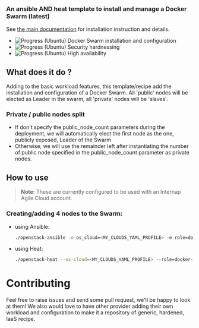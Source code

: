 ### An ansible AND heat template to install and manage a Docker Swarm (latest)

See [the main documentation](/) for installation instruction and details.

+ ![Progress](http://progressed.io/bar/100)   (Ubuntu) Docker Swarm installation and configuration
+ ![Progress](http://progressed.io/bar/0)     (Ubuntu) Security hardnessing
+ ![Progress](http://progressed.io/bar/0)     (Ubuntu) High availability

## What does it do ?
Adding to the basic workload features, this template/recipe add the installation
and configuration of a Docker Swarm. All 'public' nodes will be elected as Leader
in the swarm, all 'private' nodes will be 'slaves'.

### Private / public nodes split
- If don't specify the public_node_count parameters during the deployment, we will
automatically elect the first node as the one, publicly exposed, Leader of the Swarm
- Otherwise, we will use the remainder left after instantiating the number of public node
specified in the public_node_count parameter as private nodes.

## How to use
> **Note:** These are currently configured to be used with an Internap Agile Cloud account.

### Creating/adding 4 nodes to the Swarm:
* using Ansible:
  ```bash
  ./openstack-ansible -e os_cloud=<MY_CLOUDS_YAML_PROFILE> -e role=docker-swarm -e node_count=4
  ```
* using Heat:
  ```bash
  ./openstack-heat --os-cloud=<MY_CLOUDS_YAML_PROFILE> --role=docker-swarm --node_count=4
  ```

# Contributing
Feel free to raise issues and send some pull request, we'll be happy to look at them!
We also would love to have other provider adding their own workload and configuration
to make it a repository of generic, hardened, IaaS recipe.  
